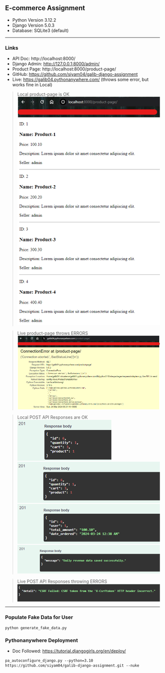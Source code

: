 ## E-commerce Assignment

* Python Version 3.12.2
* Django Version 5.0.3
* Database: SQLite3 (default)

<hr/>

### Links

* API Doc: http://localhost:8000/
* Django Admin: http://127.0.0.1:8000/admin/
* Product Page: http://localhost:8000/product-page/
* GitHub: https://github.com/siyam04/galib-django-assignment
* Live: https://galib04.pythonanywhere.com/ (throws some error, but works fine in Local)

> Local product-page is OK
![local-pp.png](utils%2Ferror_images%2Flocal-pp.png)

> Live product-page throws ERRORS
![live-pp.png](utils%2Ferror_images%2Flive-pp.png)

> Local POST API Responses are OK
![local-POST-req-1.png](utils%2Ferror_images%2Flocal-POST-req-1.png)
![local-POST-req-2.png](utils%2Ferror_images%2Flocal-POST-req-2.png)
![local-POST-req-3.png](utils%2Ferror_images%2Flocal-POST-req-3.png)
![local-POST-req-4.png](utils%2Ferror_images%2Flocal-POST-req-4.png)

> Live POST API Responses throwing ERRORS
![live-POST-reqs.png](utils%2Ferror_images%2Flive-POST-reqs.png)

<hr/>

### Populate Fake Data for User

```
python generate_fake_data.py
```

### Pythonanywhere Deployment

* Doc Followed: https://tutorial.djangogirls.org/en/deploy/

```
pa_autoconfigure_django.py --python=3.10 https://github.com/siyam04/galib-django-assignment.git --nuke
```
